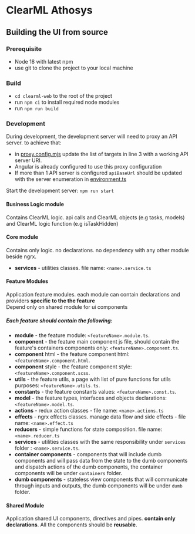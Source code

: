 # ClearML Athosys

## Building the UI from source
### Prerequisite
* Node 18 with latest npm
* use git to clone the project to your local machine 

### Build
* `cd clearml-web` to the root of the project
* run `npm ci` to install required node modules
* run `npm run build`


### Development
During development, the development server will need to proxy an API server. to achieve that:
* in [proxy.config.mjs](proxy.config.mjs) update the list of targets in line 3 with a working API server URI.
* Angular is already configured to use this proxy configuration
* If more than 1 API server is configured `apiBaseUrl` should be updated with the server enumeration in [environment.ts](src%2Fenvironments%2Fenvironment.ts) 

Start the development server: `npm run start`

#### Business Logic module
Contains ClearML logic. api calls and ClearML objects (e.g tasks, models) and ClearML logic function (e.g isTaskHidden)

#### Core module
Contains only logic. no declarations. no dependency with any other module beside ngrx.
- **services** - utilities classes. file name: `<name>.service.ts`

#### Feature Modules
Application feature modules. each module can contain declarations and providers **specific to the the feature**  
Depend only on shared module for ui components

##### Each feature should contain the following: 
- **module** - the feature module: `<featureName>.module.ts`. 
- **component** - the feature main component js file, should contain the feature's containers components only: `<featureName>.component.ts`. 
- **component** html - the feature component html: `<featureName>.component.html`. 
- **component** style - the feature component style: `<featureName>.component.scss`.
- **utils** - the feature utils, a page with list of pure functions for utils purposes: `<featureName>.utils.ts`.
- **constants** - the feature constants values: `<featureName>.const.ts`. 
- **model** - the feature types, interfaces and objects declarations: `<featureName>.model.ts`.
- **actions** - redux action classes - file name: `<name>.actions.ts`
- **effects** - ngrx effects classes. manage data flow and side effects - file name: `<name>.effect.ts`
- **reducers** - simple functions for state composition. file name: `<name>.reducer.ts`
- **services** - utilities classes with the same responsibility under `services` folder : `<name>.service.ts`.
- **container components** - components that will include dumb components and will pass data from the state to the dumb components and dispatch actions of the dumb components, the container components will be under `containers` folder.
- **dumb components** - stateless view components that will communicate through inputs and outputs, the dumb components will be under `dumb` folder. 

#### Shared Module
Application shared UI components, directives and pipes. **contain only declarations**.
All the components should be **reusable**.

